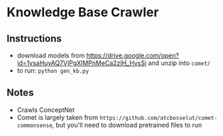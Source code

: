 # Knowledge Base Crawler

## Instructions
* download models from https://drive.google.com/open?id=1ysaHuyAQ7VjPgXlMPnMeCa2zlH_HvsSj and unzip into `comet/`
* to run: `python gen_kb.py`

## Notes
* Crawls ConceptNet
* Comet is largely taken from `https://github.com/atcbosselut/comet-commonsense`, but you'll need to download pretrained files to run